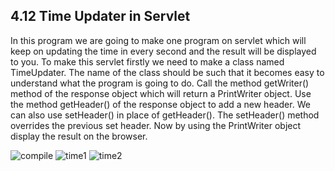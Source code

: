 
4.12 Time Updater in Servlet
----------------------------
In this program we are going to make one program on servlet which will keep on updating the time in every second and the result will be displayed to you.
To make this servlet firstly we need to make a class named TimeUpdater.  The name of the class should be such that it becomes easy to understand what the program is going to do. Call the method getWriter() method of the response object which will return a PrintWriter object. Use the method getHeader() of the response object to add a new header. We can also use setHeader() in place of getHeader(). The setHeader() method overrides the previous set header. Now by using the PrintWriter object display the result on the browser.

![compile](https://cloud.githubusercontent.com/assets/16933575/13041871/4458114c-d3e1-11e5-8177-a3fe58c2ae14.JPG)
![time1](https://cloud.githubusercontent.com/assets/16933575/13041872/4462a6b6-d3e1-11e5-82e4-50e2f4d08ce1.JPG)
![time2](https://cloud.githubusercontent.com/assets/16933575/13041873/44f3c0ba-d3e1-11e5-95d4-0f70df359fab.JPG)

